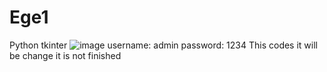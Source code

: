 # Ege1
Python tkinter
![image](https://user-images.githubusercontent.com/79102542/188686504-a9c75630-346d-496b-b6be-2b089babadb8.png)
username: admin
password: 1234 
This codes it will be change
it is not finished 
